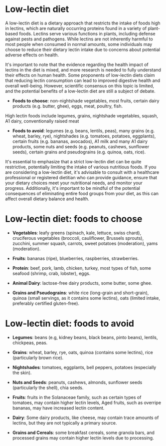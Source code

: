 # Low-lectin diet

A low-lectin diet is a dietary approach that restricts the intake of foods high in lectins, which are naturally occurring proteins found in a variety of plant-based foods. Lectins serve various functions in plants, including defense against pests and pathogens. While lectins are not inherently harmful to most people when consumed in normal amounts, some individuals may choose to reduce their dietary lectin intake due to concerns about potential adverse effects on health.

It's important to note that the evidence regarding the health impact of lectins in the diet is mixed, and more research is needed to fully understand their effects on human health. Some proponents of low-lectin diets claim that reducing lectin consumption can lead to improved digestive health and overall well-being. However, scientific consensus on this topic is limited, and the potential benefits of a low-lectin diet are still a subject of debate.

* **Foods to choose**: non-nightshade vegetables, most fruits, certain dairy products (e.g. butter, ghee), eggs, meat, poultry, fish.

High lectin foods include legumes, grains, nightshade vegetables, squash, A1 dairy, conventionally raised meat

* **Foods to avoid**: legumes (e.g. beans, lentils, peas), many grains (e.g. wheat, barley, rye), nightshades (e.g. tomatoes, potatoes, eggplants), certain fruits (e.g. bananas, avocados), A1 milk and many A1 dairy products, some nuts and seeds (e.g. peanuts, cashews, sunflower seeds), certain grains and pseudograins (e.g. quinoa, oats, rice).

It's essential to emphasize that a strict low-lectin diet can be quite restrictive, potentially limiting the intake of various nutritious foods. If you are considering a low-lectin diet, it's advisable to consult with a healthcare professional or registered dietitian who can provide guidance, ensure that your dietary choices meet your nutritional needs, and monitor your progress. Additionally, it's important to be mindful of the potential consequences of eliminating entire food groups from your diet, as this can affect overall dietary balance and health.


# Low-lectin diet: foods to choose

* **Vegetables**: leafy greens (spinach, kale, lettuce, swiss chard), cruciferous vegetables (broccoli, cauliflower, Brussels sprouts), zucchini, summer squash, carrots, sweet potatoes (moderation), yams (moderation).

* **Fruits**: bananas (ripe), blueberries, raspberries, strawberries.

* **Protein**: beef, pork, lamb, chicken, turkey, most types of fish, some seafood (shrimp, crab, lobster), eggs.

* **Animal Dairy**: lactose-free dairy products, some butter, some ghee.

* **Grains and Pseudograins**: white rice (long-grain and short-grain), quinoa (small servings, as it contains some lectins), oats (limited intake, preferably certified gluten-free).


# Low-lectin diet: foods to avoid

* **Legumes**: beans (e.g, kidney beans, black beans, pinto beans), lentils, chickpeas, peas.

* **Grains**: wheat, barley, rye, oats, quinoa (contains some lectins), rice (particularly brown rice).

* **Nightshades**: tomatoes, eggplants, bell peppers, potatoes (especially the skin).

* **Nuts and Seeds**: peanuts, cashews, almonds, sunflower seeds (particularly the shell), chia seeds.

* **Fruits**: fruits in the Solanaceae family, such as certain types of tomatoes, may contain higher lectin levels, Aged fruits, such as overripe bananas, may have increased lectin content.

* **Dairy**: Some dairy products, like cheese, may contain trace amounts of lectins, but they are not typically a primary source.

* **Grains and Cereals**: some breakfast cereals, some granola bars, and processed grains may contain higher lectin levels due to processing.
